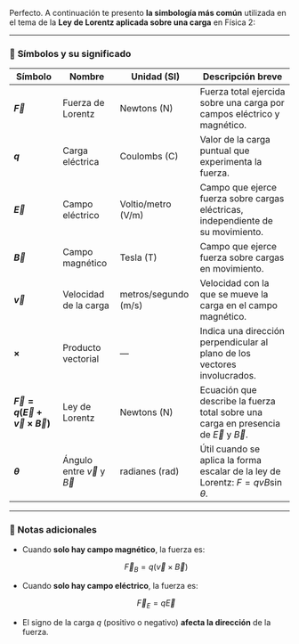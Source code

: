 <!-- cloudflared tunnel --url http://192.168.1.13:8000 -->

Perfecto. A continuación te presento **la simbología más común** utilizada en el tema de la **Ley de Lorentz aplicada sobre una carga** en Física 2:

---

### 📘 **Símbolos y su significado**

| Símbolo                                             | Nombre                             | Unidad (SI)          | Descripción breve                                                                            |
| --------------------------------------------------- | ---------------------------------- | -------------------- | -------------------------------------------------------------------------------------------- |
| **$\vec{F}$**                                       | Fuerza de Lorentz                  | Newtons (N)          | Fuerza total ejercida sobre una carga por campos eléctrico y magnético.                      |
| **$q$**                                             | Carga eléctrica                    | Coulombs (C)         | Valor de la carga puntual que experimenta la fuerza.                                         |
| **$\vec{E}$**                                       | Campo eléctrico                    | Voltio/metro (V/m)   | Campo que ejerce fuerza sobre cargas eléctricas, independiente de su movimiento.             |
| **$\vec{B}$**                                       | Campo magnético                    | Tesla (T)            | Campo que ejerce fuerza sobre cargas en movimiento.                                          |
| **$\vec{v}$**                                       | Velocidad de la carga              | metros/segundo (m/s) | Velocidad con la que se mueve la carga en el campo magnético.                                |
| **$\times$**                                        | Producto vectorial                 | —                    | Indica una dirección perpendicular al plano de los vectores involucrados.                    |
| **$\vec{F} = q(\vec{E} + \vec{v} \times \vec{B})$** | Ley de Lorentz                     | Newtons (N)          | Ecuación que describe la fuerza total sobre una carga en presencia de $\vec{E}$ y $\vec{B}$. |
| **$\theta$**                                        | Ángulo entre $\vec{v}$ y $\vec{B}$ | radianes (rad)       | Útil cuando se aplica la forma escalar de la ley de Lorentz: $F = qvB\sin\theta$.            |

---

### 📌 Notas adicionales

* Cuando **solo hay campo magnético**, la fuerza es:

  $$
  \vec{F}_B = q(\vec{v} \times \vec{B})
  $$

* Cuando **solo hay campo eléctrico**, la fuerza es:

  $$
  \vec{F}_E = q\vec{E}
  $$

* El signo de la carga $q$ (positivo o negativo) **afecta la dirección** de la fuerza.
